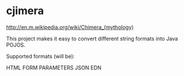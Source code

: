 # cjimera

http://en.m.wikipedia.org/wiki/Chimera_(mythology)

This project makes it easy to convert different string formats into Java POJOS.

Supported formats (will be):

HTML FORM PARAMETERS
JSON
EDN

